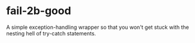 # fail-2b-good
A simple exception-handling wrapper so that you won't get stuck with the nesting hell of try-catch statements.
